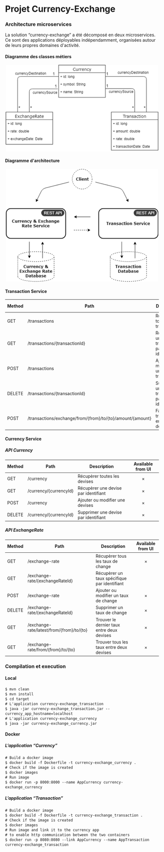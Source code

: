 ﻿# Projet Currency-Exchange

### Architecture microservices

La solution “currency-exchange” a été décomposé en deux microservices. Ce sont des applications déployables indépendamment, organisées autour de leurs propres domaines d'activité.

#### Diagramme des classes métiers

<p align="center">
  <img width="500" alt="Architecture Diagram" src="_doc/diagram/class_diagram.png?raw=true">
</p>

#### Diagramme d'architecture

<p align="center">
  <img width="500" alt="Architecture Diagram" src="_doc/Architecture Diagram.png?raw=true">
</p>

#### Transaction Service

Method	| Path	| Description	| Available from UI
------------- | ------------------------- | ------------- |:----------------:|
GET	| /transactions	| Récupèrer toutes les transactions	| × | 	
GET	| /transactions/{transactionId}	| Récupèrer une transaction par identifiant	|  | 	 
POST	| /transactions	| Ajouter ou modifier une transaction	|  |  
DELETE	| /transactions/{transactionId}	| Supprimer une transaction par identifiant	|  |  
POST	| /transactions/exchange/from/{from}/to/{to}/amount/{amount}	| Faire une transaction entre deux devises	| × |  

#### Currency Service

##### API Currency

Method	| Path	| Description	| Available from UI
------------- | ------------------------- | ------------- |:----------------:|
GET	| /currency	| Récupèrer toutes les devises	| × | 	
GET	| /currency/{currencyId} | Récupèrer une devise par identifiant	| × 
POST	| /currency	| Ajouter ou modifier une devises	| × |  
DELETE	| /currency/{currencyId}	| Supprimer une devise par identifiant	| × | 

##### API ExchangeRate

Method	| Path	| Description	| Available from UI
------------- | ------------------------- | ------------- |:----------------:|
GET	| /exchange-rate	|  Récupèrer tous les taux de change	| × | 	
GET	| /exchange-rate/{exchangeRateId}	| Récupèrer un taux spécifique par identifiant	|  
POST	| /exchange-rate	| Ajouter ou modifier un taux de change	| × | 
DELETE	| /exchange-rate/{exchangeRateId}	| Supprimer un taux de change	| × | 
GET	| /exchange-rate/latest/from/{from}/to/{to}	| Trouver le dernier taux entre deux devises	| × | 
GET	| /exchange-rate/from/{from}/to/{to}	| Trouver tous les taux entre deux devises	| × | 

### Compilation et execution

#### Local

```shell
$ mvn clean
$ mvn install
$ cd target
# L'application currency-exchange_transaction
$ java -jar currency-exchange_transaction.jar --currency_app_hostname=localhost
# L'application currency-exchange_currency
$ java -jar currency-exchange_currency.jar
```

#### Docker

##### L’application “Currency”

```shell
# Build a docker image
$ docker build -f Dockerfile -t currency-exchange_currency .
# Check if the image is created
$ docker images
# Run image
$ docker run -p 8000:8000 --name AppCurrency currency-exchange_currency
```

##### L’application “Transaction”

```shell
# Build a docker image
$ docker build -f Dockerfile -t currency-exchange_transaction .
# Check if the image is created
$ docker images
# Run image and link it to the currency app 
# to enable http communication between the two containers
$ docker run -p 8080:8080 --link AppCurrency --name AppTransaction currency-exchange_transaction
```

